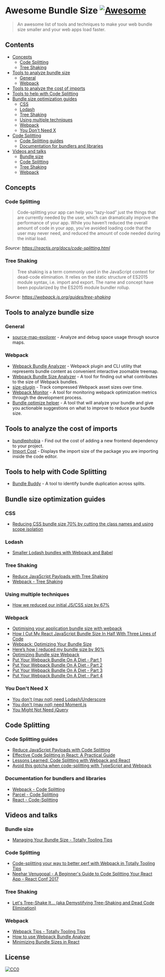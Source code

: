 # Awesome Bundle Size [![Awesome](https://awesome.re/badge-flat.svg)](https://awesome.re)

> An awesome list of tools and techniques to make your web bundle size smaller and your web apps load faster.

## Contents

- [Concepts](#concepts)
  - [Code Splitting](#code-splitting)
  - [Tree Shaking](#tree-shaking)
- [Tools to analyze bundle size](#tools-to-analyze-bundle-size)
  - [General](#general)
  - [Webpack](#webpack)
- [Tools to analyze the cost of imports](#tools-to-analyze-the-cost-of-imports)
- [Tools to help with Code Splitting](#tools-to-help-with-code-splitting)
- [Bundle size optimization guides](#bundle-size-optimization-guides)
  - [CSS](#css)
  - [Lodash](#lodash)
  - [Tree Shaking](#tree-shaking-1)
  - [Using multiple techniques](#using-multiple-techniques)
  - [Webpack](#webpack-1)
  - [You Don't Need X](#you-dont-need-x)
- [Code Splitting](#code-splitting-1)
  - [Code Splitting guides](#code-splitting-guides)
  - [Documentation for bundlers and libraries](#documentation-for-bundlers-and-libraries)
- [Videos and talks](#videos-and-talks)
  - [Bundle size](#bundle-size)
  - [Code Splitting](#code-splitting-2)
  - [Tree Shaking](#tree-shaking-2)
  - [Webpack](#webpack-2)

## Concepts

### Code Splitting

> Code-splitting your app can help you “lazy-load” just the things that are currently needed by the user, which can dramatically improve the performance of your app. While you haven’t reduced the overall amount of code in your app, you’ve avoided loading code that the user may never need, and reduced the amount of code needed during the initial load.

_Source: https://reactjs.org/docs/code-splitting.html_

### Tree Shaking

> Tree shaking is a term commonly used in the JavaScript context for dead-code elimination. It relies on the static structure of ES2015 module syntax, i.e. import and export. The name and concept have been popularized by the ES2015 module bundler rollup.

_Source: https://webpack.js.org/guides/tree-shaking_

## Tools to analyze bundle size

### General

- [source-map-explorer](https://github.com/danvk/source-map-explorer) - Analyze and debug space usage through source maps.

### Webpack

- [Webpack Bundle Analyzer](https://github.com/webpack-contrib/webpack-bundle-analyzer) - Webpack plugin and CLI utility that represents bundle content as convenient interactive zoomable treemap.
- [Webpack Bundle Size Analyzer](https://github.com/robertknight/webpack-bundle-size-analyzer) - A tool for finding out what contributes to the size of Webpack bundles.
- [size-plugin](https://github.com/GoogleChromeLabs/size-plugin) - Track compressed Webpack asset sizes over time.
- [Webpack Monitor](https://github.com/webpackmonitor/webpackmonitor) - A tool for monitoring webpack optimization metrics through the development process.
- [Bundle optimize helper](https://webpack.jakoblind.no/optimize) - A tool that will analyze your bundle and give you actionable suggestions on what to improve to reduce your bundle size.

## Tools to analyze the cost of imports

- [bundlephobia](https://bundlephobia.com) - Find out the cost of adding a new frontend dependency to your project.
- [Import Cost](https://github.com/wix/import-cost) - Displays the import size of the package you are importing inside the code editor.

## Tools to help with Code Splitting

- [Bundle Buddy](https://github.com/samccone/bundle-buddy) - A tool to identify bundle duplication across splits.

## Bundle size optimization guides

### CSS

- [Reducing CSS bundle size 70% by cutting the class names and using scope isolation](https://medium.freecodecamp.org/reducing-css-bundle-size-70-by-cutting-the-class-names-and-using-scope-isolation-625440de600b)

### Lodash

- [Smaller Lodash bundles with Webpack and Babel](https://nolanlawson.com/2018/03/20/smaller-lodash-bundles-with-webpack-and-babel/)

### Tree Shaking

- [Reduce JavaScript Payloads with Tree Shaking](https://developers.google.com/web/fundamentals/performance/optimizing-javascript/tree-shaking/)
- [Webpack - Tree Shaking](https://webpack.js.org/guides/tree-shaking/)

### Using multiple techniques

- [How we reduced our initial JS/CSS size by 67%](https://dev.to/goenning/how-we-reduced-our-initial-jscss-size-by-67-3ac0)

### Webpack

- [Optimising your application bundle size with webpack](https://hackernoon.com/optimising-your-application-bundle-size-with-webpack-e85b00bab579)
- [How I Cut My React JavaScript Bundle Size In Half With Three Lines of Code](https://codeburst.io/how-i-cut-my-react-javascript-bundle-size-in-half-with-three-lines-of-code-fe7798ecbd3f)
- [Webpack: Optimizing Your Bundle Size](https://medium.com/@arturarsalanov/webpack-optimizing-your-bundle-size-ab0c90b1bf03)
- [Here’s how I reduced my bundle size by 90%](https://medium.com/@poshakajay/heres-how-i-reduced-my-bundle-size-by-90-2e14c8a11c11)
- [Optimizing Bundle size Webpack](https://medium.com/@tkssharma/optimizing-bundle-size-webpack-ab4efdfc1d15)
- [Put Your Webpack Bundle On A Diet - Part 1](https://www.contentful.com/blog/2017/10/10/put-your-webpack-on-a-diet-part-1/)
- [Put Your Webpack Bundle On A Diet - Part 2](https://www.contentful.com/blog/2017/10/19/put-your-webpack-bundle-on-a-diet-part-2/)
- [Put Your Webpack Bundle On A Diet - Part 3](https://www.contentful.com/blog/2017/10/27/put-your-webpack-bundle-on-a-diet-part-3/)
- [Put Your Webpack Bundle On A Diet - Part 4](https://www.contentful.com/blog/2017/11/13/put-your-webpack-bundle-on-a-diet-part-4/)

### You Don't Need X

- [You don't (may not) need Lodash/Underscore](https://github.com/you-dont-need/You-Dont-Need-Lodash-Underscore)
- [You don't (may not) need Moment.js](https://github.com/you-dont-need/You-Dont-Need-Momentjs)
- [You Might Not Need jQuery](http://youmightnotneedjquery.com/)

## Code Splitting

### Code Splitting guides

- [Reduce JavaScript Payloads with Code Splitting](https://developers.google.com/web/fundamentals/performance/optimizing-javascript/code-splitting/)
- [Effective Code Splitting in React: A Practical Guide](https://hackernoon.com/effective-code-splitting-in-react-a-practical-guide-2195359d5d49)
- [Lessons Learned: Code Splitting with Webpack and React](https://hackernoon.com/effective-code-splitting-in-react-a-practical-guide-2195359d5d49)
- [Avoid this gotcha when code-splitting with TypeScript and Webpack](https://davidea.st/articles/webpack-typescript-code-split-wont-work)

### Documentation for bundlers and libraries

- [Webpack - Code Splitting](https://webpack.js.org/guides/code-splitting/)
- [Parcel - Code Splitting](https://parceljs.org/code_splitting.html)
- [React - Code-Splitting](https://reactjs.org/docs/code-splitting.html)

## Videos and talks

### Bundle size

- [Managing Your Bundle Size - Totally Tooling Tips](https://www.youtube.com/watch?v=Da6VxdGU2Ig)

### Code Splitting

- [Code-splitting your way to better perf with Webpack in Totally Tooling Tips](https://www.youtube.com/watch?v=QH94CXVv3UE)
- [Neehar Venugopal - A Beginner's Guide to Code Splitting Your React App - React Conf 2017](https://www.youtube.com/watch?v=bb6RCrDaxhw)

### Tree Shaking

- [Let's Tree-Shake It... (aka Demystifying Tree-Shaking and Dead Code Elimination)](https://www.youtube.com/watch?v=LVKSpYhkgKs)

### Webpack

- [Webpack Tips - Totally Tooling Tips](https://www.youtube.com/watch?v=zFoBYfMLUCM)
- [How to use Webpack Bundle Analyzer](https://www.youtube.com/watch?v=ltlxjq4YEKU)
- [Minimizing Bundle Sizes in React](https://www.youtube.com/watch?v=geHEm6Hn_2c)

## License

[![CC0](http://mirrors.creativecommons.org/presskit/buttons/88x31/svg/cc-zero.svg)](https://creativecommons.org/publicdomain/zero/1.0/)
